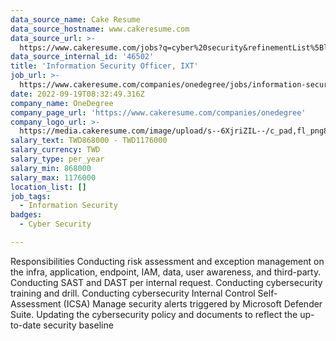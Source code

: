 ```yaml
---
data_source_name: Cake Resume
data_source_hostname: www.cakeresume.com
data_source_url: >-
  https://www.cakeresume.com/jobs?q=cyber%20security&refinementList%5Blang_name%5D%5B0%5D=English&refinementList%5Bsalary_type%5D=per_year&range%5Bsalary_range%5D%5Bmin%5D=1000000
data_source_internal_id: '46502'
title: 'Information Security Officer, IXT'
job_url: >-
  https://www.cakeresume.com/companies/onedegree/jobs/information-security-officer-ixt
date: 2022-09-19T08:32:49.316Z
company_name: OneDegree
company_page_url: 'https://www.cakeresume.com/companies/onedegree'
company_logo_url: >-
  https://media.cakeresume.com/image/upload/s--6XjriZIL--/c_pad,fl_png8,h_200,w_200/v1642045226/dn9ctblwuesbjr2edfkx.png
salary_text: TWD868000 - TWD1176000
salary_currency: TWD
salary_type: per_year
salary_min: 868000
salary_max: 1176000
location_list: []
job_tags:
  - Information Security
badges:
  - Cyber Security

---
```


Responsibilities Conducting risk assessment and exception management on the infra, application, endpoint, IAM, data, user awareness, and third-party. Conducting SAST and DAST per internal request. Conducting cybersecurity training and drill. Conducting cybersecurity Internal Control Self-Assessment (ICSA) Manage security alerts triggered by Microsoft Defender Suite. Updating the cybersecurity policy and documents to reflect the up-to-date security baseline